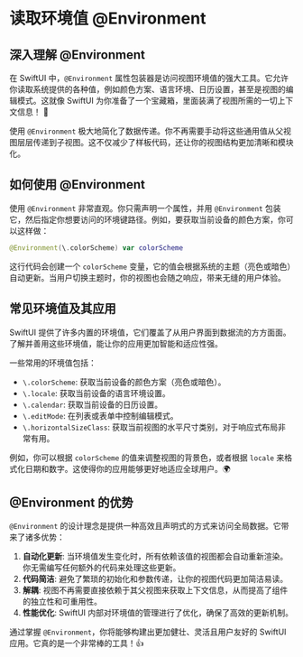 ﻿# 读取环境值 @Environment

## 深入理解 @Environment

在 SwiftUI 中，`@Environment` 属性包装器是访问视图环境值的强大工具。它允许你读取系统提供的各种值，例如颜色方案、语言环境、日历设置，甚至是视图的编辑模式。这就像 SwiftUI 为你准备了一个宝藏箱，里面装满了视图所需的一切上下文信息！ 🤩

使用 `@Environment` 极大地简化了数据传递。你不再需要手动将这些通用值从父视图层层传递到子视图。这不仅减少了样板代码，还让你的视图结构更加清晰和模块化。

## 如何使用 @Environment

使用 `@Environment` 非常直观。你只需声明一个属性，并用 `@Environment` 包装它，然后指定你想要访问的环境键路径。例如，要获取当前设备的颜色方案，你可以这样做：

```swift
@Environment(\.colorScheme) var colorScheme
```

这行代码会创建一个 `colorScheme` 变量，它的值会根据系统的主题（亮色或暗色）自动更新。当用户切换主题时，你的视图也会随之响应，带来无缝的用户体验。

## 常见环境值及其应用

SwiftUI 提供了许多内置的环境值，它们覆盖了从用户界面到数据流的方方面面。了解并善用这些环境值，能让你的应用更加智能和适应性强。

一些常用的环境值包括：

*   `\.colorScheme`: 获取当前设备的颜色方案（亮色或暗色）。
*   `\.locale`: 获取当前设备的语言环境设置。
*   `\.calendar`: 获取当前设备的日历设置。
*   `\.editMode`: 在列表或表单中控制编辑模式。
*   `\.horizontalSizeClass`: 获取当前视图的水平尺寸类别，对于响应式布局非常有用。

例如，你可以根据 `colorScheme` 的值来调整视图的背景色，或者根据 `locale` 来格式化日期和数字。这使得你的应用能够更好地适应全球用户。🌍

## @Environment 的优势

`@Environment` 的设计理念是提供一种高效且声明式的方式来访问全局数据。它带来了诸多优势：

1.  **自动化更新**: 当环境值发生变化时，所有依赖该值的视图都会自动重新渲染。你无需编写任何额外的代码来处理这些更新。
2.  **代码简洁**: 避免了繁琐的初始化和参数传递，让你的视图代码更加简洁易读。
3.  **解耦**: 视图不再需要直接依赖于其父视图来获取上下文信息，从而提高了组件的独立性和可重用性。
4.  **性能优化**: SwiftUI 内部对环境值的管理进行了优化，确保了高效的更新机制。

通过掌握 `@Environment`，你将能够构建出更加健壮、灵活且用户友好的 SwiftUI 应用。它真的是一个非常棒的工具！👍


